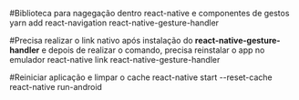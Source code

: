 #Biblioteca para nagegação dentro react-native e componentes de gestos
yarn add react-navigation react-native-gesture-handler

#Precisa realizar o link nativo após instalação do <b>react-native-gesture-handler</b> e depois de realizar o comando, precisa reinstalar o app no emulador
react-native link react-native-gesture-handler

#Reiniciar aplicação e limpar o cache
react-native start --reset-cache
react-native run-android
